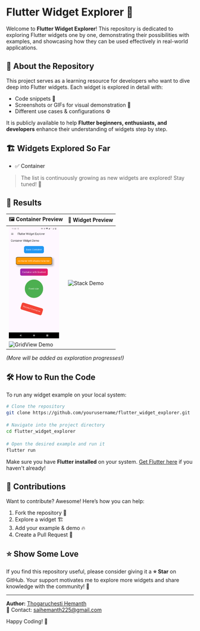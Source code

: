 # Flutter Widget Explorer 🚀

Welcome to **Flutter Widget Explorer**! This repository is dedicated to exploring Flutter widgets one by one, demonstrating their possibilities with examples, and showcasing how they can be used effectively in real-world applications.

## 📌 About the Repository
This project serves as a learning resource for developers who want to dive deep into Flutter widgets. Each widget is explored in detail with:
- Code snippets 📜
- Screenshots or GIFs for visual demonstration 🎥
- Different use cases & configurations ⚙️

It is publicly available to help **Flutter beginners, enthusiasts, and developers** enhance their understanding of widgets step by step.

## 🏗 Widgets Explored So Far
- ✅ Container

> The list is continuously growing as new widgets are explored! Stay tuned! 🚀

## 📸 Results

| 🖼️ Container Preview  | 📱 Widget Preview  |
|--------------|----------------|
| <img src="https://github.com/Thogaruchesti-hemanth/Flutter-Widget-Explorer/blob/main/assets/outputs/container_widget_output.png" alt="Container Widget" height="300"> | <img src="widgets/Stack/stack_demo.png" alt="Stack Demo" height="300"> |
| <img src="widgets/GridView/gridview_demo.gif" alt="GridView Demo" height="300"> |  |

*(More will be added as exploration progresses!)*

## 🛠 How to Run the Code
To run any widget example on your local system:
```bash
# Clone the repository
git clone https://github.com/yourusername/flutter_widget_explorer.git

# Navigate into the project directory
cd flutter_widget_explorer

# Open the desired example and run it
flutter run
```

Make sure you have **Flutter installed** on your system. [Get Flutter here](https://flutter.dev/docs/get-started/install) if you haven't already!

## 🤝 Contributions
Want to contribute? Awesome! Here’s how you can help:
1. Fork the repository 🍴
2. Explore a widget 🏗️
3. Add your example & demo 🔥
4. Create a Pull Request 🚀

## ⭐ Show Some Love
If you find this repository useful, please consider giving it a **⭐ Star** on GitHub. Your support motivates me to explore more widgets and share knowledge with the community! 💙

---
**Author:** [Thogaruchesti Hemanth](https://github.com/thogaruchesti-hemanth)  
📧 Contact: saihemanth225@gmail.com

Happy Coding! 🚀

